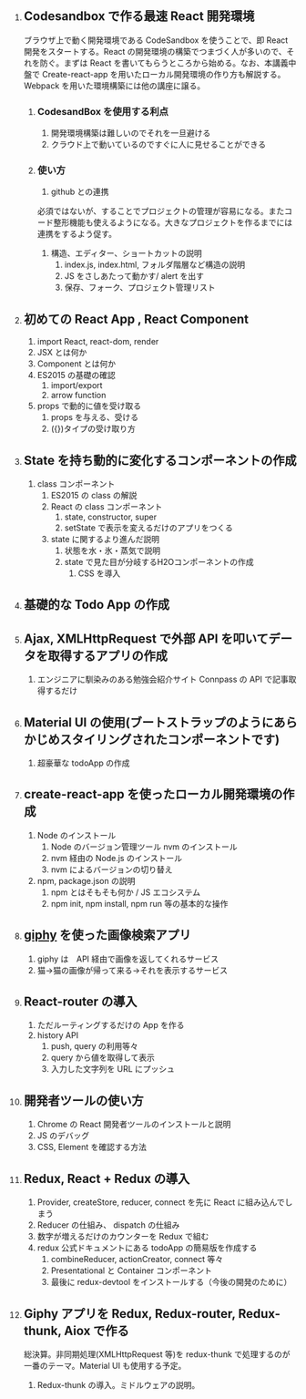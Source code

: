 1. ## Codesandbox で作る最速 React 開発環境
    ブラウザ上で動く開発環境である CodeSandbox を使うことで、即 React 開発をスタートする。React の開発環境の構築でつまづく人が多いので、それを防ぐ。まずは React を書いてもらうところから始める。なお、本講義中盤で Create-react-app を用いたローカル開発環境の作り方も解説する。Webpack を用いた環境構築には他の講座に譲る。
    
    1. ### CodesandBox を使用する利点
        1. 開発環境構築は難しいのでそれを一旦避ける
        1. クラウド上で動いているのですぐに人に見せることができる
        
    1. ### 使い方
        1. github との連携
        
        必須ではないが、することでプロジェクトの管理が容易になる。またコード整形機能も使えるようになる。大きなプロジェクトを作るまでには連携をするよう促す。
            
        1. 構造、エディター、ショートカットの説明
            1. index.js, index.html, フォルダ階層など構造の説明
            1. JS をさしあたって動かす/  alert を出す
            1. 保存、フォーク、プロジェクト管理リスト    

1. ## 初めての React App , React Component
    1. import React, react-dom, render
    1. JSX とは何か
    1. Component とは何か
    1. ES2015 の基礎の確認
        1. import/export
        2. arrow function
    1. props で動的に値を受け取る
        1. props を与える、受ける
        1. ({})タイプの受け取り方

1. ## State を持ち動的に変化するコンポーネントの作成
    1. class コンポーネント
        1. ES2015 の class の解説
        1. React の class コンポーネント
            1. state, constructor, super
            2. setState で表示を変えるだけのアプリをつくる
        1. state に関するより進んだ説明
            1. 状態を水・氷・蒸気で説明
            1. state で見た目が分岐するH2Oコンポーネントの作成
                1. CSS を導入
        
1. ## 基礎的な Todo App の作成

1. ## Ajax, XMLHttpRequest で外部 API を叩いてデータを取得するアプリの作成
    1. エンジニアに馴染みのある勉強会紹介サイト Connpass の API で記事取得するだけ
    
1. ## Material UI の使用(ブートストラップのようにあらかじめスタイリングされたコンポーネントです)
    1. 超豪華な todoApp の作成
    
1. ## create-react-app を使ったローカル開発環境の作成
    1. Node のインストール
        1. Node のバージョン管理ツール nvm のインストール
        1. nvm 経由の Node.js のインストール
        1. nvm によるバージョンの切り替え
    2. npm, package.json の説明
        1. npm とはそもそも何か / JS エコシステム
        1. npm init, npm install, npm run 等の基本的な操作
        
1. ## [giphy](https://giphy.com/) を使った画像検索アプリ
    1. giphy は　API 経由で画像を返してくれるサービス
    1. 猫→猫の画像が帰って来る→それを表示するサービス
    
1. ## React-router の導入
    1. ただルーティングするだけの App を作る
    1. history API
        1. push, query の利用等々
        1. query から値を取得して表示
        1. 入力した文字列を URL にプッシュ
    
1. ## 開発者ツールの使い方
    1. Chrome の React 開発者ツールのインストールと説明
    1. JS のデバッグ
    1. CSS, Element を確認する方法
    
1. ## Redux, React + Redux の導入
    1. Provider, createStore, reducer, connect を先に React に組み込んでしまう
    1. Reducer の仕組み、 dispatch の仕組み
    1. 数字が増えるだけのカウンターを Redux で組む
    1. redux 公式ドキュメントにある todoApp の簡易版を作成する
        1. combineReducer, actionCreator, connect 等々
        1. Presentational と Container コンポーネント
        1. 最後に redux-devtool をインストールする（今後の開発のために）
        
1. ## Giphy アプリを Redux, Redux-router, Redux-thunk, Aiox で作る
    総決算。非同期処理(XMLHttpRequest 等)を redux-thunk で処理するのが一番のテーマ。Material UI も使用する予定。
    
    1. Redux-thunk の導入。ミドルウェアの説明。





